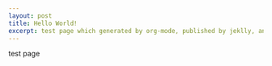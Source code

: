 ```yaml
---
layout: post
title: Hello World!
excerpt: test page which generated by org-mode, published by jeklly, and hosting on github pages.
---
```


test page
